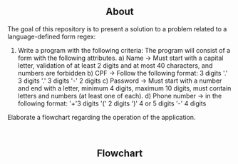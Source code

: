 <h2 align="center"> About </h2>
<p> The goal of this repository is to present a solution to a problem related to a language-defined form regex:

1) Write a program with the following criteria: The program will consist of a form with the following attributes.
a) Name -> Must start with a capital letter, validation of at least 2 digits and at most 40 characters, and numbers are forbidden
b) CPF -> Follow the following format: 3 digits '.' 3 digits '.' 3 digits '-' 2 digits
c) Password -> Must start with a number and end with a letter, minimum 4 digits, maximum 10 digits, must contain letters and numbers (at least one of each).
d) Phone number -> in the following format: '+'3 digits '(' 2 digits ')' 4 or 5 digits '-' 4 digits

Elaborate a flowchart regarding the operation of the application. </p>
<br>
<h2 align="center"> Flowchart </h2>

<br>